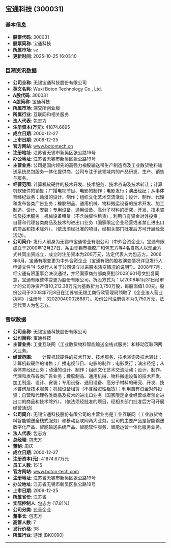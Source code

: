 ## 宝通科技 (300031)

### 基本信息

- **股票代码**: 300031
- **股票简称**: 宝通科技
- **所属市场**: sz
- **更新时间**: 2025-10-25 16:03:10

### 巨潮资讯数据

- **公司全称**: 无锡宝通科技股份有限公司
- **英文名称**: Wuxi Boton Technology Co., Ltd.
- **A股代码**: 300031
- **A股简称**: 宝通科技
- **所属市场**: 深交所创业板
- **所属行业**: 互联网和相关服务
- **法人代表**: 包志方
- **注册资本(万元)**: 41874.6695
- **成立日期**: 2000-12-27
- **上市日期**: 2009-12-25
- **官方网站**: www.botontech.cn
- **注册地址**: 江苏省无锡市新吴区张公路19号
- **办公地址**: 江苏省无锡市新吴区张公路19号
- **主营业务**: 公司是国内领先的高强力橡胶输送带生产制造商及工业散货物料输送系统总包服务一体化提供商，公司专注于该领域内的产品研发、生产、销售与服务。
- **经营范围**: 计算机软硬件的技术开发、技术服务、技术咨询及技术转让；计算机软硬件的销售；广播电视节目、电影的制作；电影发行；演出经纪；从事体育经纪业务；动漫的设计、制作；组织文化艺术交流活动；设计、制作、代理和发布各类广告业务；橡胶制品、通用机械、物料搬运设备的技术开发、加工制造、设计、安装；专用设备、通用设备、高分子材料的研究、开发、技术咨询及技术服务；机械设备租赁（不含融资性租赁）；利用自有资金对外投资；自营和代理各类商品及技术的进出口业务（国家限定企业经营或者禁止进出口的商品和技术除外）。（依法须经批准的项目，经相关部门批准后方可开展经营活动）。
- **公司简介**: 发行人前身为无锡市宝通带业有限公司（中外合资企业）。宝通有限成立于2000年12月27日，系由无锡市橡胶厂和包志方等4名自然人以现金方式共同出资成立，成立时注册资本为200万元，法定代表人为包志方。2006年6月，宝通有限变更为中外合资企业（宝通有限的股权演变情况详见发行人申请文件“4-5发行人关于公司设立以来股本演变情况的说明”）。2008年7月，经宝通有限董事会决议通过，并经国家商务部商资批[2008]601号文批复同意，宝通有限整体变更为股份有限公司。折股方式为：以2008年1月31日经审计的公司净资产值10,212.38万元为基数折为3,750万股，每股面值1.00元。股份公司于2008年7月8日在江苏省无锡工商行政管理局领取了《企业法人营业执照》（注册号：320200400026887）。股份公司注册资本为3,750万元，法定代表人为包志方。

### 雪球数据

- **公司全称**: 无锡宝通科技股份有限公司
- **公司简称**: 宝通科技
- **主营业务**: 工业互联网（工业散货物料智能输送全栈式服务）和移动互联网两大业务。
- **经营范围**: 　　计算机软硬件的技术开发、技术服务、技术咨询及技术转让；计算机软硬件的销售；广播电视节目、电影的制作；电影发行；演出经纪；从事体育经纪业务；动漫的设计、制作；组织文化艺术交流活动；设计、制作、代理和发布各类广告业务；橡胶制品、通用机械、物料搬运设备的技术开发、加工制造、设计、安装；专用设备、通用设备、高分子材料的研究、开发、技术咨询及技术服务；机械设备租赁（不含融资性租赁）；利用自有资金对外投资；自营和代理各类商品及技术的进出口业务（国家限定企业经营或者禁止进出口的商品和技术除外）。（依法须经批准的项目，经相关部门批准后方可开展经营活动）
- **公司简介**: 无锡宝通科技股份有限公司的主营业务是工业互联网（工业散货物料智能输送全栈式服务）和移动互联网两大业务。公司的主要产品是智能输送数字化产品、智能输送系统产品、智能软件服务、智能运营一体化服务业务。
- **法人代表**: 包志方
- **总经理**: 包志方
- **董秘**: 周庆
- **成立日期**: 2000-12-27
- **注册资本(元)**: 41874.67万元
- **员工人数**: 1515
- **官方网站**: www.boton-tech.com
- **注册地址**: 江苏省无锡市新吴区张公路19号
- **办公地址**: 江苏省无锡市新吴区张公路19号
- **上市日期**: 2009-12-25
- **所属省份**: 江苏省
- **实际控制人**: 包志方 (17.81%)
- **公司分类**: 民营企业
- **董事长**: 包志方
- **高管人数**: 7
- **发行价格**: 38
- **所属行业**: 游戏 (BK0090)

---